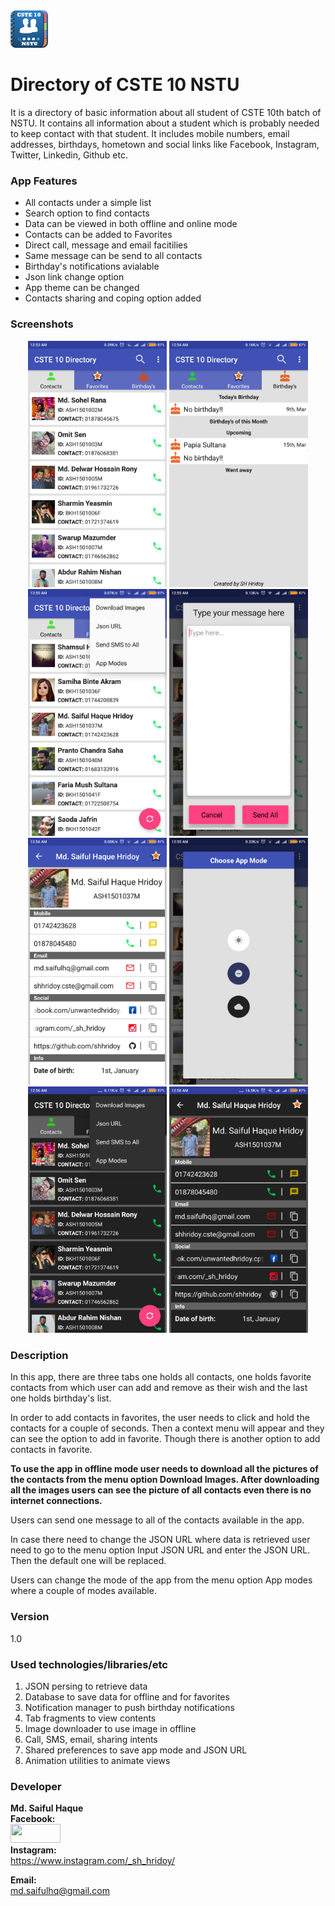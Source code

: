 <img src="https://github.com/shhridoy/CSTE10NSTU_Directory/blob/master/ScreenShots/ic_launcher.png?raw=true" width="60" height="60">

# Directory of CSTE 10 NSTU

It is a directory of basic information about all student of CSTE 10th batch of NSTU. 
It contains all information about a student which is probably needed to keep contact with that student. 
It includes mobile numbers, email addresses, birthdays, hometown and social links like Facebook, Instagram, 
Twitter, Linkedin, Github etc. 

### App Features
* All contacts under a simple list
* Search option to find contacts
* Data can be viewed in both offline and online mode
* Contacts can be added to Favorites
* Direct call, message and email facitilies
* Same message can be send to all contacts
* Birthday's notifications avialable
* Json link change option
* App theme can be changed
* Contacts sharing and coping option added

### Screenshots
<p align="center">
<img src="https://github.com/shhridoy/CSTE10NSTU_Directory/blob/master/ScreenShots/Screenshot_2018-03-09-00-53-42-899_com.cste10nstu.shhridoy.cste10nstu.png?raw=true" width="222">
<img src="https://github.com/shhridoy/CSTE10NSTU_Directory/blob/master/ScreenShots/Screenshot_2018-03-09-00-54-33-595_com.cste10nstu.shhridoy.cste10nstu.png?raw=true" width="222">
<img src="https://github.com/shhridoy/CSTE10NSTU_Directory/blob/master/ScreenShots/Screenshot_2018-03-09-00-55-26-720_com.cste10nstu.shhridoy.cste10nstu.png?raw=true" width="222">
<img src="https://github.com/shhridoy/CSTE10NSTU_Directory/blob/master/ScreenShots/Screenshot_2018-03-09-00-55-33-332_com.cste10nstu.shhridoy.cste10nstu.png?raw=true" width="222">
<img src="https://github.com/shhridoy/CSTE10NSTU_Directory/blob/master/ScreenShots/Screenshot_2018-03-09-00-54-50-663_com.cste10nstu.shhridoy.cste10nstu.png?raw=true" width="222">
<img src="https://github.com/shhridoy/CSTE10NSTU_Directory/blob/master/ScreenShots/Screenshot_2018-03-09-00-55-41-541_com.cste10nstu.shhridoy.cste10nstu.png?raw=true" width="222">
<img src="https://github.com/shhridoy/CSTE10NSTU_Directory/blob/master/ScreenShots/Screenshot_2018-03-09-00-56-19-731_com.cste10nstu.shhridoy.cste10nstu.png?raw=true" width="222">
<img src="https://github.com/shhridoy/CSTE10NSTU_Directory/blob/master/ScreenShots/Screenshot_2018-03-09-00-56-35-857_com.cste10nstu.shhridoy.cste10nstu.png?raw=true" width="222">
</p>

### Description
In this app, there are three tabs one holds all contacts, one holds favorite contacts from which user can add and remove as their wish and the last one holds birthday's list.

In order to add contacts in favorites, the user needs to click and hold the contacts for a couple of seconds. Then a context menu will appear and they can see the option to add in favorite. Though there is another option to add contacts in favorite.

**To use the app in offline mode user needs to download all the pictures of the contacts from the menu option Download Images. After downloading all the images users can see the picture of all contacts even there is no internet connections.**

Users can send one message to all of the contacts available in the app. 

In case there need to change the JSON URL where data is retrieved user need to go to the menu option Input JSON URL and enter the JSON URL. Then the default one will be replaced.

Users can change the mode of the app from the menu option App modes where a couple of modes available.

### Version
1.0

### Used technologies/libraries/etc
1. JSON persing to retrieve data
2. Database to save data for offline and for favorites
3. Notification manager to push birthday notifications
4. Tab fragments to view contents
5. Image downloader to use image in offline
6. Call, SMS, email, sharing intents
7. Shared preferences to save app mode and JSON URL
8. Animation utilities to animate views

### Developer
**Md. Saiful Haque**<br>
**Facebook:**<br>
<a href="https://www.facebook.com/unwantedhridoy.cptrii"> <img src="https://github.com/shhridoy/Fatwa_Arkanul_Islam/blob/master/screenshots/220px-Facebook.svg.png?raw=true" width="80" height="30"> </a><br>
**Instagram:**<br>https://www.instagram.com/_sh_hridoy/

**Email:** <br>md.saifulhq@gmail.com
